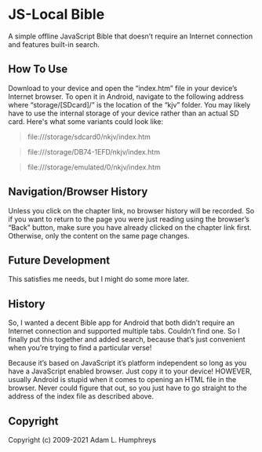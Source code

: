 # JS-Local Bible
A simple offline JavaScript Bible that doesn’t require an Internet connection and features built-in search.

## How To Use
Download to your device and open the “index.htm” file in your device’s Internet browser. To open it in Android, navigate to the following address where “storage/\[SDcard\]/” is the location of the “kjv” folder. You may likely have to use the internal storage of your device rather than an actual SD card. Here's what some variants could look like:

> file:///storage/sdcard0/nkjv/index.htm

> file:///storage/DB74-1EFD/nkjv/index.htm

> file:///storage/emulated/0/nkjv/index.htm

## Navigation/Browser History
Unless you click on the chapter link, no browser history will be recorded. So if you want to return to the page you were just reading using the browser’s “Back” button, make sure you have already clicked on the chapter link first. Otherwise, only the content on the same page changes.

## Future Development
This satisfies me needs, but I might do some more later.

## History
So, I wanted a decent Bible app for Android that both didn’t require an Internet connection and supported multiple tabs. Couldn’t find one. So I finally put this together and added search, because that’s just convenient when you’re trying to find a particular verse!

Because it’s based on JavaScript it’s platform independent so long as you have a JavaScript enabled browser. Just copy it to your device! HOWEVER, usually Android is stupid when it comes to opening an HTML file in the browser. Never could figure that out, so you just have to go straight to the address of the index file as described above.

## Copyright
Copyright (c) 2009-2021 Adam L. Humphreys
